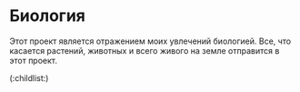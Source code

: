 # Биология

Этот проект является отражением моих увлечений биологией. Все, что касается растений, животных и всего живого на земле отправится в этот проект. 

(:childlist:)
